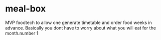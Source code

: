# meal-box
MVP foodtech
to allow one generate timetable and order food weeks in advance. Basically you dont have to worry about what you will eat for the month.number 1
